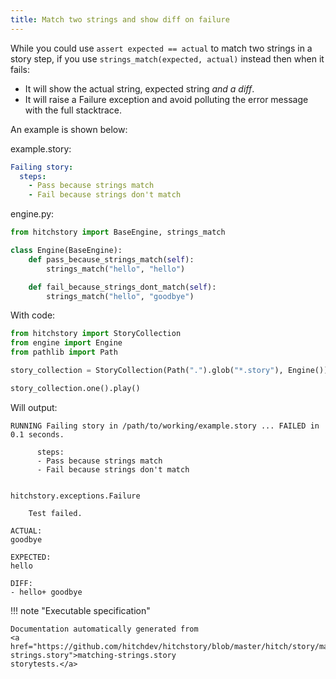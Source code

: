 ```yaml
---
title: Match two strings and show diff on failure
---
```




While you could use `assert expected == actual` to match
two strings in a story step, if you use `strings_match(expected, actual)`
instead then when it fails:

* It will show the actual string, expected string *and a diff*.
* It will raise a Failure exception and avoid polluting the error message with the full stacktrace.

An example is shown below:




example.story:

```yaml
Failing story:
  steps:
    - Pass because strings match
    - Fail because strings don't match
```
engine.py:

```python
from hitchstory import BaseEngine, strings_match

class Engine(BaseEngine):
    def pass_because_strings_match(self):
        strings_match("hello", "hello")

    def fail_because_strings_dont_match(self):
        strings_match("hello", "goodbye")
```

With code:

```python
from hitchstory import StoryCollection
from engine import Engine
from pathlib import Path

story_collection = StoryCollection(Path(".").glob("*.story"), Engine())

```






```python
story_collection.one().play()
```

Will output:
```
RUNNING Failing story in /path/to/working/example.story ... FAILED in 0.1 seconds.

      steps:
      - Pass because strings match
      - Fail because strings don't match


hitchstory.exceptions.Failure

    Test failed.

ACTUAL:
goodbye

EXPECTED:
hello

DIFF:
- hello+ goodbye
```









!!! note "Executable specification"

    Documentation automatically generated from 
    <a href="https://github.com/hitchdev/hitchstory/blob/master/hitch/story/matching-strings.story">matching-strings.story
    storytests.</a>


